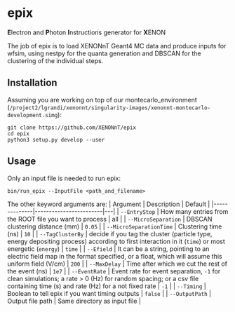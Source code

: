 # epix

**E**lectron and **P**hoton **I**nstructions generator for **X**ENON

The job of epix is to load XENONnT Geant4 MC data and produce inputs for wfsim, using nestpy for the quanta generation and DBSCAN for the clustering of the individual steps.

## Installation

Assuming you are working on top of our montecarlo_environment (`/project2/lgrandi/xenonnt/singularity-images/xenonnt-montecarlo-development.simg`):
```
git clone https://github.com/XENONnT/epix
cd epix
python3 setup.py develop --user
```

## Usage

Only an input file is needed to run epix:
```
bin/run_epix --InputFile <path_and_filename>
```
The other keyword arguments are:
| Argument | Description | Default |
|--------------|------------------------|---|
| `--EntryStop`  | How many entries from the ROOT file you want to process | all |
| `--MicroSeparation`  | DBSCAN clustering distance (mm) | `0.05` |
| `--MicroSeparationTime`  | Clustering time (ns) | `10` |
| `--TagClusterBy`  | decide if you tag the cluster (particle type, energy depositing process) according to first interaction in it (`time`) or most energetic (`energy`) | `time` |
| `--Efield`  | It can be a string, pointing to an electric field map in the format specified, or a float, which will assume this uniform field (V/cm) | `200` |
| `--MaxDelay`  | Time after which we cut the rest of the event (ns) | `1e7` |
| `--EventRate`  | Event rate for event separation, `-1` for clean simulations; a rate > 0 (Hz) for random spacing; or a csv file containing time (s) and rate (Hz) for a not fixed rate | `-1` |
| `--Timing`  | Boolean to tell epix if you want timing outputs | `false` |
| `--OutputPath`  | Output file path | Same directory as input file |
